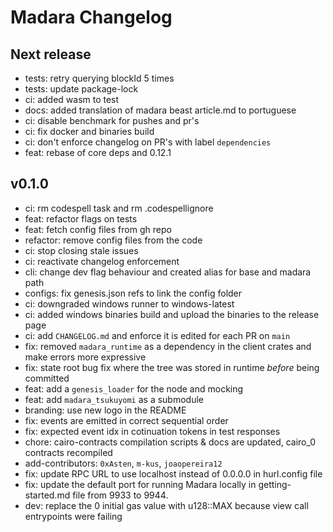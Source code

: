 # Madara Changelog

## Next release

- tests: retry querying blockId 5 times
- tests: update package-lock
- ci: added wasm to test
- docs: added translation of madara beast article.md to portuguese
- ci: disable benchmark for pushes and pr's
- ci: fix docker and binaries build
- ci: don't enforce changelog on PR's with label `dependencies`
- feat: rebase of core deps and 0.12.1

## v0.1.0

- ci: rm codespell task and rm .codespellignore
- feat: refactor flags on tests
- feat: fetch config files from gh repo
- refactor: remove config files from the code
- ci: stop closing stale issues
- ci: reactivate changelog enforcement
- cli: change dev flag behaviour and created alias for base and madara path
- configs: fix genesis.json refs to link the config folder
- ci: downgraded windows runner to windows-latest
- ci: added windows binaries build and upload the binaries to the release page
- ci: add `CHANGELOG.md` and enforce it is edited for each PR on `main`
- fix: removed `madara_runtime` as a dependency in the client crates and make
  errors more expressive
- fix: state root bug fix where the tree was stored in runtime _before_ being
  committed
- feat: add a `genesis_loader` for the node and mocking
- feat: add `madara_tsukuyomi` as a submodule
- branding: use new logo in the README
- fix: events are emitted in correct sequential order
- fix: expected event idx in cotinuation tokens in test responses
- chore: cairo-contracts compilation scripts & docs are updated, cairo_0
  contracts recompiled
- add-contributors: `0xAsten`, `m-kus`, `joaopereira12`
- fix: update RPC URL to use localhost instead of 0.0.0.0 in hurl.config file
- fix: update the default port for running Madara locally in getting-started.md
  file from 9933 to 9944.
- dev: replace the 0 initial gas value with u128::MAX because view call
  entrypoints were failing
